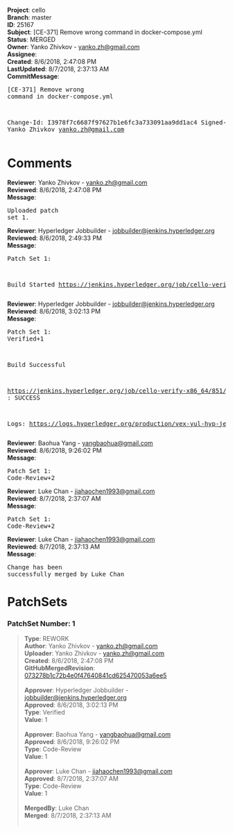 <strong>Project</strong>: cello<br><strong>Branch</strong>: master<br><strong>ID</strong>: 25167<br><strong>Subject</strong>: [CE-371] Remove wrong command in docker-compose.yml<br><strong>Status</strong>: MERGED<br><strong>Owner</strong>: Yanko Zhivkov - yanko.zh@gmail.com<br><strong>Assignee</strong>:<br><strong>Created</strong>: 8/6/2018, 2:47:08 PM<br><strong>LastUpdated</strong>: 8/7/2018, 2:37:13 AM<br><strong>CommitMessage</strong>:<br><pre>[CE-371] Remove wrong command in docker-compose.yml

Change-Id: I3978f7c6687f97627b1e6fc3a733091aa9dd1ac4
Signed-off-by: Yanko Zhivkov <yanko.zh@gmail.com>
</pre><h1>Comments</h1><strong>Reviewer</strong>: Yanko Zhivkov - yanko.zh@gmail.com<br><strong>Reviewed</strong>: 8/6/2018, 2:47:08 PM<br><strong>Message</strong>: <pre>Uploaded patch set 1.</pre><strong>Reviewer</strong>: Hyperledger Jobbuilder - jobbuilder@jenkins.hyperledger.org<br><strong>Reviewed</strong>: 8/6/2018, 2:49:33 PM<br><strong>Message</strong>: <pre>Patch Set 1:

Build Started https://jenkins.hyperledger.org/job/cello-verify-x86_64/851/</pre><strong>Reviewer</strong>: Hyperledger Jobbuilder - jobbuilder@jenkins.hyperledger.org<br><strong>Reviewed</strong>: 8/6/2018, 3:02:13 PM<br><strong>Message</strong>: <pre>Patch Set 1: Verified+1

Build Successful 

https://jenkins.hyperledger.org/job/cello-verify-x86_64/851/ : SUCCESS

Logs: https://logs.hyperledger.org/production/vex-yul-hyp-jenkins-3/cello-verify-x86_64/851</pre><strong>Reviewer</strong>: Baohua Yang - yangbaohua@gmail.com<br><strong>Reviewed</strong>: 8/6/2018, 9:26:02 PM<br><strong>Message</strong>: <pre>Patch Set 1: Code-Review+2</pre><strong>Reviewer</strong>: Luke Chan - jiahaochen1993@gmail.com<br><strong>Reviewed</strong>: 8/7/2018, 2:37:07 AM<br><strong>Message</strong>: <pre>Patch Set 1: Code-Review+2</pre><strong>Reviewer</strong>: Luke Chan - jiahaochen1993@gmail.com<br><strong>Reviewed</strong>: 8/7/2018, 2:37:13 AM<br><strong>Message</strong>: <pre>Change has been successfully merged by Luke Chan</pre><h1>PatchSets</h1><h3>PatchSet Number: 1</h3><blockquote><strong>Type</strong>: REWORK<br><strong>Author</strong>: Yanko Zhivkov - yanko.zh@gmail.com<br><strong>Uploader</strong>: Yanko Zhivkov - yanko.zh@gmail.com<br><strong>Created</strong>: 8/6/2018, 2:47:08 PM<br><strong>GitHubMergedRevision</strong>: [073278b1c72b4e0f47640841cd625470053a6ee5](https://github.com/hyperledger-gerrit-archive/cello/commit/073278b1c72b4e0f47640841cd625470053a6ee5)<br><br><strong>Approver</strong>: Hyperledger Jobbuilder - jobbuilder@jenkins.hyperledger.org<br><strong>Approved</strong>: 8/6/2018, 3:02:13 PM<br><strong>Type</strong>: Verified<br><strong>Value</strong>: 1<br><br><strong>Approver</strong>: Baohua Yang - yangbaohua@gmail.com<br><strong>Approved</strong>: 8/6/2018, 9:26:02 PM<br><strong>Type</strong>: Code-Review<br><strong>Value</strong>: 1<br><br><strong>Approver</strong>: Luke Chan - jiahaochen1993@gmail.com<br><strong>Approved</strong>: 8/7/2018, 2:37:07 AM<br><strong>Type</strong>: Code-Review<br><strong>Value</strong>: 1<br><br><strong>MergedBy</strong>: Luke Chan<br><strong>Merged</strong>: 8/7/2018, 2:37:13 AM<br><br></blockquote>